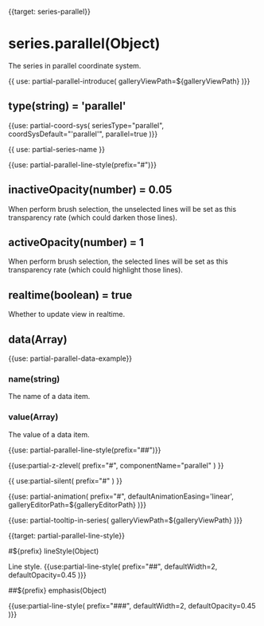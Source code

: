 
{{target: series-parallel}}

# series.parallel(Object)

The series in parallel coordinate system.

{{ use: partial-parallel-introduce(
    galleryViewPath=${galleryViewPath}
)}}


## type(string) = 'parallel'


{{use: partial-coord-sys(
    seriesType="parallel",
    coordSysDefault="'parallel'",
    parallel=true
)}}


{{ use: partial-series-name }}


{{use: partial-parallel-line-style(prefix="#")}}


## inactiveOpacity(number) = 0.05

When perform brush selection, the unselected lines will be set as this transparency rate (which could darken those lines).

## activeOpacity(number) = 1

When perform brush selection, the selected lines will be set as this transparency rate (which could highlight those lines).


## realtime(boolean) = true

Whether to update view in realtime.


## data(Array)

{{use: partial-parallel-data-example}}

### name(string)

The name of a data item.

### value(Array)

The value of a data item.

{{use: partial-parallel-line-style(prefix="##")}}


{{use:partial-z-zlevel(
    prefix="#",
    componentName="parallel"
) }}

{{ use:partial-silent(
    prefix="#"
) }}

{{use: partial-animation(
    prefix="#",
    defaultAnimationEasing='linear',
    galleryEditorPath=${galleryEditorPath}
)}}


{{use: partial-tooltip-in-series(
    galleryViewPath=${galleryViewPath}
)}}



{{target: partial-parallel-line-style}}

#${prefix} lineStyle(Object)

Line style.
{{use:partial-line-style(
    prefix="##",
    defaultWidth=2,
    defaultOpacity=0.45
)}}

##${prefix} emphasis(Object)

{{use:partial-line-style(
    prefix="###",
    defaultWidth=2,
    defaultOpacity=0.45
)}}



